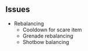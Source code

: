 
## Issues

- Rebalancing
  - Cooldown for scare item
  - Grenade rebalancing
  - Shotbow balancing
